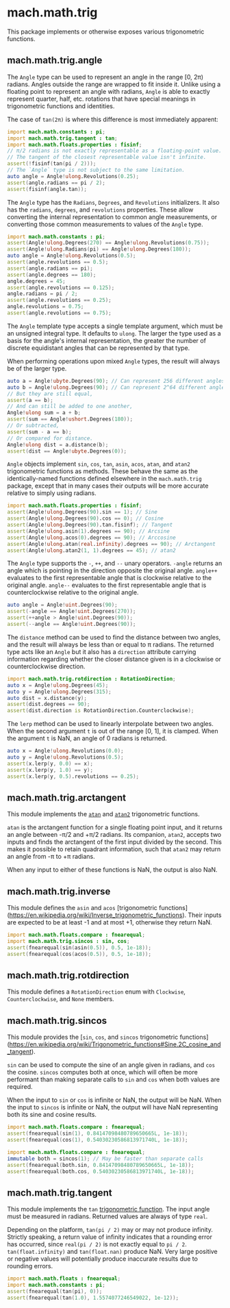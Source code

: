 # mach.math.trig


This package implements or otherwise exposes various trigonometric functions.


## mach.math.trig.angle


The `Angle` type can be used to represent an angle in the range [0, 2π) radians.
Angles outside the range are wrapped to fit inside it.
Unlike using a floating point to represent an angle with radians, `Angle` is
able to exactly represent quarter, half, etc. rotations that have special
meanings in trigonometric functions and identities.

The case of `tan(2π)` is where this difference is most immediately apparent:

``` D
import mach.math.constants : pi;
import mach.math.trig.tangent : tan;
import mach.math.floats.properties : fisinf;
// π/2 radians is not exactly representable as a floating-point value.
// The tangent of the closest representable value isn't infinite.
assert(!fisinf(tan(pi / 2)));
// The `Angle` type is not subject to the same limitation.
auto angle = Angle!ulong.Revolutions(0.25);
assert(angle.radians == pi / 2);
assert(fisinf(angle.tan));
```


The `Angle` type has the `Radians`, `Degrees`, and `Revolutions` initializers.
It also has the `radians`, `degrees`, and `revolutions` properties.
These allow converting the internal representation to common angle
measurements, or converting those common measurements to values of the `Angle`
type.

``` D
import mach.math.constants : pi;
assert(Angle!ulong.Degrees(270) == Angle!ulong.Revolutions(0.75));
assert(Angle!ulong.Radians(pi) == Angle!ulong.Degrees(180));
auto angle = Angle!ulong.Revolutions(0.5);
assert(angle.revolutions == 0.5);
assert(angle.radians == pi);
assert(angle.degrees == 180);
angle.degrees = 45;
assert(angle.revolutions == 0.125);
angle.radians = pi / 2;
assert(angle.revolutions == 0.25);
angle.revolutions = 0.75;
assert(angle.revolutions == 0.75);
```


The `Angle` template type accepts a single template argument, which must be
an unsigned integral type. It defaults to `ulong`. The larger the type used
as a basis for the angle's internal representation, the greater the number of
discrete equidistant angles that can be represented by that type.

When performing operations upon mixed `Angle` types, the result will always
be of the larger type.

``` D
auto a = Angle!ubyte.Degrees(90); // Can represent 256 different angles.
auto b = Angle!ulong.Degrees(90); // Can represent 2^64 different angles.
// But they are still equal,
assert(a == b);
// And can still be added to one another,
Angle!ulong sum = a + b;
assert(sum == Angle!ushort.Degrees(180));
// Or subtracted,
assert(sum - a == b);
// Or compared for distance.
Angle!ulong dist = a.distance(b);
assert(dist == Angle!ubyte.Degrees(0));
```


`Angle` objects implement `sin`, `cos`, `tan`, `asin`, `acos`, `atan`, and `atan2`
trigonometric functions as methods.
These behave the same as the identically-named functions defined elsewhere in
the `mach.math.trig` package, except that in many cases their outputs will be
more accurate relative to simply using radians.

``` D
import mach.math.floats.properties : fisinf;
assert(Angle!ulong.Degrees(90).sin == 1); // Sine
assert(Angle!ulong.Degrees(90).cos == 0); // Cosine
assert(Angle!ulong.Degrees(90).tan.fisinf); // Tangent
assert(Angle!ulong.asin(1).degrees == 90); // Arcsine
assert(Angle!ulong.acos(0).degrees == 90); // Arccosine
assert(Angle!ulong.atan(real.infinity).degrees == 90); // Arctangent
assert(Angle!ulong.atan2(1, 1).degrees == 45); // atan2
```


The `Angle` type supports the `-`, `++`, and `--` unary operators.
`-angle` returns an angle which is pointing in the direction opposite the
original angle.
`angle++` evaluates to the first representable angle that is clockwise
relative to the original angle.
`angle--` evaluates to the first representable angle that is counterclockwise
relative to the original angle.

``` D
auto angle = Angle!uint.Degrees(90);
assert(-angle == Angle!uint.Degrees(270));
assert(++angle > Angle!uint.Degrees(90));
assert(--angle == Angle!uint.Degrees(90));
```


The `distance` method can be used to find the distance between two angles,
and the result will always be less than or equal to π radians.
The returned type acts like an `Angle` but it also has a `direction`
attribute carrying information regarding whether the closer distance given is
in a clockwise or counterclockwise direction.

``` D
import mach.math.trig.rotdirection : RotationDirection;
auto x = Angle!ulong.Degrees(45);
auto y = Angle!ulong.Degrees(315);
auto dist = x.distance(y);
assert(dist.degrees == 90);
assert(dist.direction is RotationDirection.Counterclockwise);
```


The `lerp` method can be used to linearly interpolate between two angles.
When the second argument `t` is out of the range [0, 1], it is clamped.
When the argument `t` is NaN, an angle of 0 radians is returned.

``` D
auto x = Angle!ulong.Revolutions(0.0);
auto y = Angle!ulong.Revolutions(0.5);
assert(x.lerp(y, 0.0) == x);
assert(x.lerp(y, 1.0) == y);
assert(x.lerp(y, 0.5).revolutions == 0.25);
```


## mach.math.trig.arctangent


This module implements the [`atan`](https://en.wikipedia.org/wiki/Inverse_trigonometric_functions)
and [`atan2`](https://en.wikipedia.org/wiki/Atan2) trigonometric functions.

`atan` is the arctangent function for a single floating point input, and it
returns an angle between -π/2 and +π/2 radians.
Its companion, `atan2`, accepts two inputs and finds the arctangent of the
first input divided by the second. This makes it possible to retain quadrant
information, such that `atan2` may return an angle from -π to +π radians.

When any input to either of these functions is NaN, the output is also NaN.


## mach.math.trig.inverse


This module defines the `asin` and `acos` [trigonometric functions]
(https://en.wikipedia.org/wiki/Inverse_trigonometric_functions).
Their inputs are expected to be at least -1 and at most +1, otherwise they
return NaN.

``` D
import mach.math.floats.compare : fnearequal;
import mach.math.trig.sincos : sin, cos;
assert(fnearequal(sin(asin(0.5)), 0.5, 1e-18));
assert(fnearequal(cos(acos(0.5)), 0.5, 1e-18));
```


## mach.math.trig.rotdirection


This module defines a `RotationDirection` enum with `Clockwise`,
`Counterclockwise`, and `None` members.


## mach.math.trig.sincos


This module provides the [`sin`, `cos`, and `sincos` trigonometric functions]
(https://en.wikipedia.org/wiki/Trigonometric_functions#Sine.2C_cosine_and_tangent).

`sin` can be used to compute the sine of an angle given in radians, and `cos`
the cosine.
`sincos` computes both at once, which will often be more performant than making
separate calls to `sin` and `cos` when both values are required.

When the input to `sin` or `cos` is infinite or NaN, the output will be NaN.
When the input to `sincos` is infinite or NaN, the output will have NaN
representing both its sine and cosine results.

``` D
import mach.math.floats.compare : fnearequal;
assert(fnearequal(sin(1), 0.84147098480789650665L, 1e-18));
assert(fnearequal(cos(1), 0.54030230586813971740L, 1e-18));
```

``` D
import mach.math.floats.compare : fnearequal;
immutable both = sincos(1); // May be faster than separate calls
assert(fnearequal(both.sin, 0.84147098480789650665L, 1e-18));
assert(fnearequal(both.cos, 0.54030230586813971740L, 1e-18));
```


## mach.math.trig.tangent


This module implements the `tan`
[trigonometric function](https://en.wikipedia.org/wiki/Trigonometric_functions#Sine.2C_cosine_and_tangent).
The input angle must be measured in radians.
Returned values are always of type `real`.

Depending on the platform, `tan(pi / 2)` may or may not produce infinity.
Strictly speaking, a return value of infinity indicates that a rounding error
has occurred, since `real(pi / 2)` is not exactly equal to `pi / 2`.
`tan(float.infinity)` and `tan(float.nan)` produce NaN.
Very large positive or negative values will potentially produce inaccurate
results due to rounding errors.

``` D
import mach.math.floats : fnearequal;
import mach.math.constants : pi;
assert(fnearequal(tan(pi), 0));
assert(fnearequal(tan(1.0), 1.5574077246549022, 1e-12));
```


